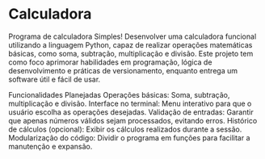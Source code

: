 # Calculadora
Programa de calculadora Simples!
Desenvolver uma calculadora funcional utilizando a linguagem Python, capaz de realizar operações matemáticas básicas, como soma, subtração, multiplicação e divisão. Este projeto tem como foco aprimorar habilidades em programação, lógica de desenvolvimento e práticas de versionamento, enquanto entrega um software útil e fácil de usar.

Funcionalidades Planejadas
Operações básicas: Soma, subtração, multiplicação e divisão.
Interface no terminal: Menu interativo para que o usuário escolha as operações desejadas.
Validação de entradas: Garantir que apenas números válidos sejam processados, evitando erros.
Histórico de cálculos (opcional): Exibir os cálculos realizados durante a sessão.
Modularização do código: Dividir o programa em funções para facilitar a manutenção e expansão.
